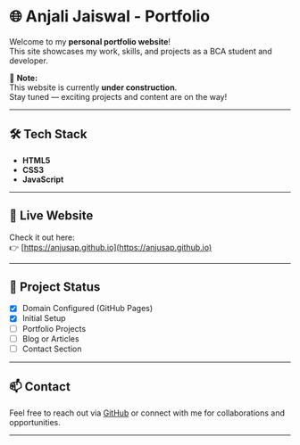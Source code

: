 # 🌐 Anjali Jaiswal - Portfolio

Welcome to my **personal portfolio website**!  
This site showcases my work, skills, and projects as a BCA student and developer.

🚧 **Note:**  
This website is currently **under construction**.  
Stay tuned — exciting projects and content are on the way!

---

## 🛠️ Tech Stack

- **HTML5**  
- **CSS3**  
- **JavaScript**

---

## 🔗 Live Website

Check it out here:  
👉 [https://anjusap.github.io](https://anjusap.github.io)

---

## 📁 Project Status

- [x] Domain Configured (GitHub Pages)  
- [x] Initial Setup  
- [ ] Portfolio Projects  
- [ ] Blog or Articles  
- [ ] Contact Section

---

## 📫 Contact

Feel free to reach out via [GitHub](https://github.com/anjusap) or connect with me for collaborations and opportunities.

---
